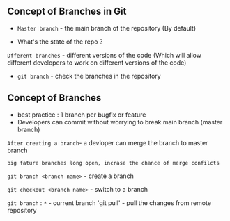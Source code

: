 ## Concept of Branches in Git


- `Master branch` - the main branch of the repository (By default)

- What's the state of the repo ?

`Dfferent branches` - different versions of the code (Which will allow different developers to work on different versions of the code)

- `git branch` - check the branches in the repository  


## Concept of Branches 

- best practice : 1 branch per bugfix or feature
- Developers can commit without worrying to break main branch (master branch)

`After creating a branch`- a devloper can merge the branch to master branch

`big fature branches long open, incrase the chance of merge confilcts`


`git branch <branch name>` - create a branch

`git checkout <branch name>` - switch to a branch

`git branch` :  `*` - current branch
'git pull' - pull the changes from remote repository

